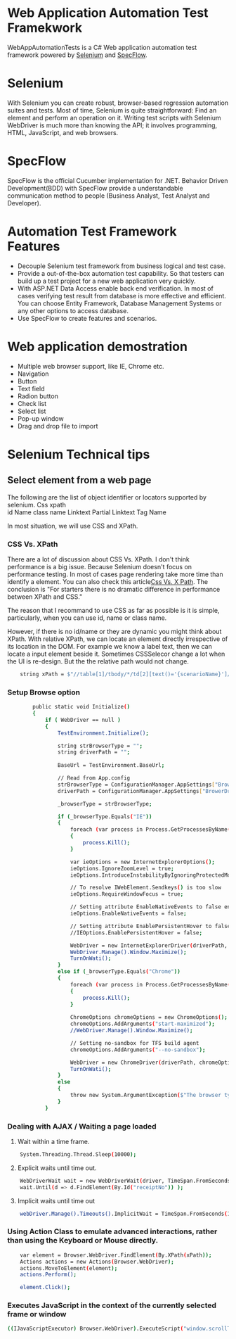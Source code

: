 # Web Application Automation Test Framekwork

WebAppAutomationTests is a C# Web application automation test framework powered by [Selenium](http://www.seleniumhq.org/) and [SpecFlow](http://specflow.org/). 

# Selenium
With Selenium you can create robust, browser-based regression automation suites and tests. Most of time, Selenium is quite straightforward: Find an element and perform an operation on it. Writing test scripts with Selenium WebDriver is much more than knowing the API; it involves programming, HTML, JavaScript, and web browsers.

# SpecFlow
SpecFlow is the official Cucumber implementation for .NET.  Behavior Driven Development(BDD) with SpecFlow provide a understandable communication method to people (Business Analyst, Test Analyst and Developer). 

# Automation Test Framework Features
 - Decouple Selenium test framework from business logical and test case. 
 - Provide a out-of-the-box automation test capability. So that testers can build up a test project for a new web application very quickly. 
 - With ASP.NET Data Access enable back end verification. In most of cases verifying test result from database is more effective and efficient. You can choose Entity Framework, Database Management Systems or any other options to access database.
 - Use SpecFlow to create features and scenarios. 

# Web application demostration
 - Multiple web browser support, like IE, Chrome etc.
 - Navigation 
 - Button
 - Text field
 - Radion button
 - Check list
 - Select list 
 - Pop-up window
 - Drag and drop file to import
 
# Selenium Technical tips  
## Select element from a web page
The following are the list of object identifier or locators supported by selenium.
Css
xpath               
id
Name
class name
Linktext
Partial Linktext
Tag Name

In most situation, we will use CSS and XPath.

### CSS Vs. XPath
There are a lot of discussion about CSS Vs. XPath. I don't think performance is a big issue. Because Selenium doesn't focus on performance testing. In most of cases page rendering take more time than identify a element.
You can also check this article[Css Vs. X Path](http://elementalselenium.com/tips/32-xpath-vs-css). 
The conclusion is "For starters there is no dramatic difference in performance between XPath and CSS."

The reason that I recommand to use CSS as far as possible is it is simple, particularly, when you can use id, name or class name.

However, if there is no id/name or they are dynamic you might think about XPath. With relative XPath, we can locate an element directly irrespective of its location in the DOM. For example we know a label text, then we can locate a input element beside it. Sometimes CSSSelecor change a lot when the UI is re-design. But the the relative path would not change.

```sh
    string xPath = $"//table[1]/tbody/*/td[2][text()='{scenarioName}']/../td[8]/div/button";
```

### Setup Browse option
```sh
        public static void Initialize()
        {
            if ( WebDriver == null )
            {
                TestEnvironment.Initialize();

                string strBrowserType = "";
                string driverPath = "";
                                
                BaseUrl = TestEnvironment.BaseUrl;

                // Read from App.config
                strBrowserType = ConfigurationManager.AppSettings["BrowserType"];
                driverPath = ConfigurationManager.AppSettings["BrowerDriverPath"];

                _browserType = strBrowserType;

                if (_browserType.Equals("IE"))
                {
                    foreach (var process in Process.GetProcessesByName("IEDriverServer"))
                    {
                        process.Kill();
                    }

                    var ieOptions = new InternetExplorerOptions();
                    ieOptions.IgnoreZoomLevel = true;
                    ieOptions.IntroduceInstabilityByIgnoringProtectedModeSettings = true;

                    // To resolve IWebElement.Sendkeys() is too slow
                    ieOptions.RequireWindowFocus = true;

                    // Setting attribute EnableNativeEvents to false enable click button in IE
                    ieOptions.EnableNativeEvents = false;

                    // Setting attribute EnablePersistentHover to false enable action.MoveToElement() in IE
                    //IEOptions.EnablePersistentHover = false;

                    WebDriver = new InternetExplorerDriver(driverPath, ieOptions);
                    WebDriver.Manage().Window.Maximize();
                    TurnOnWati();
                }
                else if (_browserType.Equals("Chrome"))
                {
                    foreach (var process in Process.GetProcessesByName("chromedriver"))
                    {
                        process.Kill();
                    }
                    
                    ChromeOptions chromeOptions = new ChromeOptions();
                    chromeOptions.AddArguments("start-maximized");
                    //WebDriver.Manage().Window.Maximize();

                    // Setting no-sandbox for TFS build agent
                    chromeOptions.AddArguments("--no-sandbox");                    

                    WebDriver = new ChromeDriver(driverPath, chromeOptions);
                    TurnOnWati();
                }
                else
                {
                    throw new System.ArgumentException($"The browser type {_browserType} is not supported");
                }
            }
```

### Dealing with AJAX / Waiting a page loaded
 1. Wait within a time frame.
```sh
	System.Threading.Thread.Sleep(10000);
```

 2. Explicit waits until time out.
```sh	
	WebDriverWait wait = new WebDriverWait(driver, TimeSpan.FromSeconds(10));
	wait.Until(d => d.FindElement(By.Id("receiptNo")) );
```

 3. Implicit waits until time out
```sh 
    webDriver.Manage().Timeouts().ImplicitWait = TimeSpan.FromSeconds(15);
```

### Using Action Class to emulate advanced interactions, rather than using the Keyboard or Mouse directly.
```sh
	var element = Browser.WebDriver.FindElement(By.XPath(xPath));
	Actions actions = new Actions(Browser.WebDriver);
	actions.MoveToElement(element);
	actions.Perform();

	element.Click();
```

### Executes JavaScript in the context of the currently selected frame or window
```sh
((IJavaScriptExecutor) Browser.WebDriver).ExecuteScript("window.scrollTo(0,200)");
```